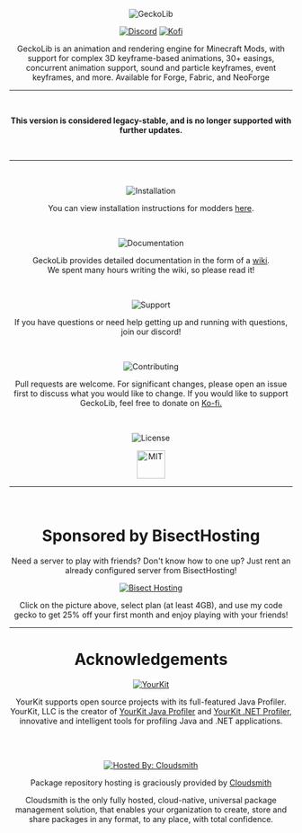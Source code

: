 <p align="center">
<img src="https://i.imgur.com/fjDJ4jM.png" alt="GeckoLib"/>
</p>
<p align="center">
<a href="https://discord.gg/pPEqBgJtZW"><img src="https://img.shields.io/discord/730912704776110121?color=green&label=Discord&logo=Discord&logoColor=green&style=for-the-badge" alt="Discord"/></a>
<a href="https://ko-fi.com/geckolib"><img src="https://shields.io/badge/kofi-Buy_a_coffee-ff5f5f?logo=ko-fi&type=patrons&style=for-the-badge&color=green&logoColor=green" alt="Kofi"/></a>
</p>
<p align="center">
GeckoLib is an animation and rendering engine for Minecraft Mods, with support for complex 3D keyframe-based animations, 30+ easings, concurrent animation support, sound and particle keyframes, event keyframes, and more. Available for Forge, Fabric, and NeoForge
</p>
<hr>
<br>
</p>
<b>
<p align="center">
This version is considered legacy-stable, and is no longer supported with further updates.
</p>
</b>
<br>
<hr>
<br>
<p align="center">
<img src="https://i.imgur.com/A8uUFuB.png" alt="Installation"/> 
</p>
<p align="center">
You can view installation instructions for modders <a href="https://github.com/bernie-g/geckolib/wiki/Installation-(Geckolib4)">here</a>.
</p>
<br>

<p align="center">
    <img src="https://i.imgur.com/epUcGHM.png" alt="Documentation"/> 
</p>
<p align="center">
GeckoLib provides detailed documentation in the form of a <a href="https://github.com/bernie-g/geckolib/wiki/Installation-(Geckolib4)">wiki</a>.<br>We spent many hours writing the wiki, so please read it!
</p>
<br>

<p align="center">
<img src="https://i.imgur.com/uwtfzfz.png" alt="Support"/> 
</p>
<p align="center">
If you have questions or need help getting up and running with questions, join our discord!
</p>
<br>

<p align="center">
<img src="https://i.imgur.com/MXReurz.png" alt="Contributing"/>
</p>
<p align="center">
Pull requests are welcome. For significant changes, please open an issue first to discuss what you would like to change. If you would like to support GeckoLib, feel free to donate on <a href="https://ko-fi.com/geckolib">Ko-fi.</a>
</p>
<br>

<p align="center">
<img src="https://i.imgur.com/h3CvewU.png" alt="License"/> 
</p>
<p align="center">
<img src="https://img.shields.io/github/license/bernie-g/geckolib?style=for-the-badge" alt="MIT" height="50"/> 
</p>

<hr>
<br>
<h1 align="center">
Sponsored by BisectHosting
</h1>

<p align="center">
Need a server to play with friends? Don't know how to one up? Just rent an already configured server from BisectHosting!
</p>
<p align="center">
<a href="https://bisecthosting.com/gecko"><img src="https://i.imgur.com/zOm6Tyq.png" alt="Bisect Hosting" style="max-width: 512px"/></a>
</p>
<p align="center">
Click on the picture above, select plan (at least 4GB), and use my code gecko to get 25% off your first month and enjoy playing with your friends!
</p>

<hr>
<h1 align="center">
Acknowledgements
</h1>

<p align="center">
<a href="https://www.yourkit.com/"><img src="https://www.yourkit.com/images/yklogo.png" alt="YourKit"/></a>
</p>
<p align="center">
YourKit supports open source projects with its full-featured Java Profiler. YourKit, LLC is the creator of <a href="https://www.yourkit.com/java/profiler/">YourKit Java Profiler</a> and <a href="https://www.yourkit.com/.net/profiler/">YourKit .NET Profiler</a>, innovative and intelligent tools for profiling Java and .NET applications.
</p>

<br>
<br>
<p align="center">
<a href="https://cloudsmith.com"><img src="https://img.shields.io/badge/OSS%20hosting%20by-cloudsmith-blue?logo=cloudsmith&style=for-the-badge" alt="Hosted By: Cloudsmith"/></a>
</p>
<p align="center">
Package repository hosting is graciously provided by <a href="https://www.cloudsmith.com">Cloudsmith</a>
</p>
<p align="center">
Cloudsmith is the only fully hosted, cloud-native, universal package management solution, that
enables your organization to create, store and share packages in any format, to any place, with total
confidence.
</p>
